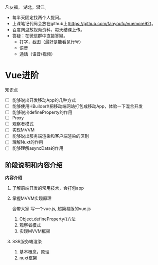凡友福。 湖北，潜江。

- 每半天固定找两个人提问。
- 上课笔记代码会放在github上(https://github.com/fanyoufu/vuemore92)。
- 百度网盘放视频资料，每天结课上传。
- 答疑：在微信群中直接答疑。
  - 打字，截图（最好是能看见行号）
  - 语音
  - 通话（语音/视频）

#  Vue进阶

知识点

* [ ] 能够说出开发移动App的几种方式
* [ ] 能够使用HBuilderX把移动端网站打包成移动App，体验一下混合开发
* [ ] 能够说出defineProperty的作用
* [ ] Proxy
* [ ] 观察者模式
* [ ] 实现MVVM
* [ ] 能够说出服务端渲染和客户端渲染的区别
* [ ] 理解Nuxt的作用
* [ ] 能够理解asyncData的作用 

## 阶段说明和内容介绍

**内容介绍**

1. 了解前端开发的常用技术，会打包app

2. 掌握MVVM实现原理

   会带大家 写一个vue.js, 超简易版的vue.js

   1. Object.defineProperty()方法
   2. 观察者模式
   3. 实现MVVM框架

3. SSR服务端渲染

   1. 基本概念，原理
   2. nuxt框架



